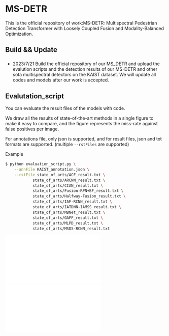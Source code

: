 # MS-DETR
This is the official repository of work:MS-DETR: Multispectral Pedestrian Detection Transformer with Loosely Coupled Fusion and Modality-Balanced Optimization.

## Build && Update
### 
  - 2023/7/21 Build the official repository of our MS_DETR and upload the evalution scripts and the detection results of our MS-DETR and other sota multispectral detectors on the KAIST dataset. We will update all codes and models after our work is accepted.

## Evalutation_script

You can evaluate the result files of the models with code.

We draw all the results of state-of-the-art methods in a single figure to make it easy to compare, and the figure represents the miss-rate against false positives per image.

For annotations file, only json is supported, and for result files, json and txt formats are supported.
(multiple `--rstFiles` are supported)

Example

```bash
$ python evaluation_script.py \
	--annFile KAIST_annotation.json \
	--rstFile state_of_arts/ACF_result.txt \
            state_of_arts/ARCNN_result.txt \
            state_of_arts/CIAN_result.txt \
            state_of_arts/Fusion-RPN+BF_result.txt \
            state_of_arts/Halfway-Fusion_result.txt \
            state_of_arts/IAF-RCNN_result.txt \
            state_of_arts/IATDNN-IAMSS_result.txt \
            state_of_arts/MBNet_result.txt \
            state_of_arts/GAFF_result.txt \
            state_of_arts/MLPD_result.txt \
            state_of_arts/MSDS-RCNN_result.txt 
```
![result img](evaluation_script/FPPI_Reasonable.pdf)
![result img](evaluation_script/FPPI_All.pdf)
